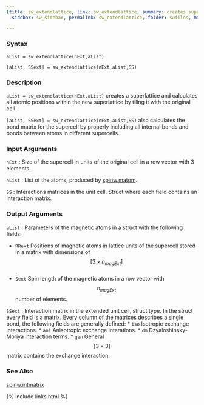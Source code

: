 ```yaml
---
{title: sw_extendlattice, link: sw_extendlattice, summary: creates superlattice, keywords: sample,
  sidebar: sw_sidebar, permalink: sw_extendlattice, folder: swfiles, mathjax: 'true'}

---
```

  
### Syntax
  
`aList = sw_extendlattice(nExt,aList)`
  
`[aList, SSext] = sw_extendlattice(nExt,aList,SS)`
 
### Description
  
`aList = sw_extendlattice(nExt,aList)` creates a superlattice
and calculates all atomic positions within the new superlattice by
tiling it with the original cell.
 
`[aList, SSext] = sw_extendlattice(nExt,aList,SS)` also calculates the
bond matrix for the supercell by properly including all internal bonds
and bonds between atoms in different supercells.
  
### Input Arguments
  
`nExt`
: Size of the supercell in units of the original cell in a row vector
  with 3 elements.
  
`aList`
: List of the atoms, produced by [spinw.matom](spinw_matom).
  
`SS`
: Interactions matrices in the unit cell. Struct where each field
  contains an interaction matrix.
  
### Output Arguments
  
`aList`
: Parameters of the magnetic atoms in a struct with the following fields:
  * `RRext` Positions of magnetic atoms in lattice units of the supercell stored in a matrix with dimensions of $$[3\times n_{magExt}]$$.
  * `Sext`  Spin length of the magnetic atoms in a row vector with $$n_{magExt}$$ number of elements.
 
`SSext`
: Interaction matrix in the extended unit cell, struct type.
  In the struct every field is a matrix. Every column of the
  matrices describes a single bond, the following fields are generally
  defined:
	* `iso`     Isotropic exchange interactions.
	* `ani`     Anisotropic exchange interations.
	* `dm`      Dzyaloshinsky-Moriya interaction terms.
	* `gen`     General $$[3\times 3]$$ matrix contains the exchange interaction.
  
### See Also
  
[spinw.intmatrix](spinw_intmatrix)
 

{% include links.html %}
